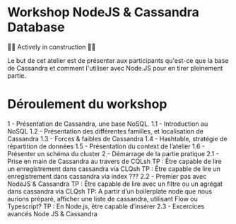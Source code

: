 # Workshop NodeJS & Cassandra Database

🚀🚧 Actively in construction 🚧🚀

Le but de cet atelier est de présenter aux participants qu'est-ce que la base de Cassandra et comment
l'utiliser avec Node.JS pour en tirer pleinement partie.

# Déroulement du workshop

1 - Présentation de Cassandra, une base NoSQL.
  1.1 - Introduction au NoSQL
  1.2 - Présentation des différentes familles, et localisation de Cassandra
  1.3 - Forces & faibles de Cassandra
  1.4 - Hashtable, stratégie de répartition de données
  1.5 - Présentation du context de l’atelier
  1.6 - Présenter un schéma du cluster
2 - Démarrage de la partie pratique
  2.1 - Prise en main de Cassandra au travers de CQLsh
TP : Être capable de lire un enregistrement dans cassandra via CLQsh
TP : Être capable de lire un enregistrement dans cassandra via index ???
  2.2 - Premier pas avec NodeJS & Cassandra
TP : Être capable de lire avec un filtre ou un agrégat dans cassandra via CLQsh
TP: A partir d’un boilerplate node que nous aurions préparé, afficher une liste de cassandra, utilisant Flow ou Typescript?
TP : En Node.js, être capable d’insérer
  2.3 - Excercices avancés Node JS & Cassandra

